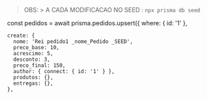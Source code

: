 > OBS: > A CADA MODIFICACAO NO SEED :
> `npx prisma db seed `

const pedidos = await prisma.pedidos.upsert({
where: { id: '1' },

    create: {
      nome: 'Rei pedido1 _nome_Pedido _SEED',
      preco_base: 10,
      acrescimo: 5,
      desconto: 3,
      preco_final: 150,
      author: { connect: { id: '1' } },
      produtos: {},
      entregas: {},
    },
